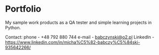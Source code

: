# Portfolio

My sample work products  as a QA tester and simple learning projects in Python.

Contact:
phone - +48 792 880 744
e-mail - babczynski@o2.pl
LinkedIn - https://www.linkedin.com/in/micha%C5%82-babczy%C5%84ski-935642266/

